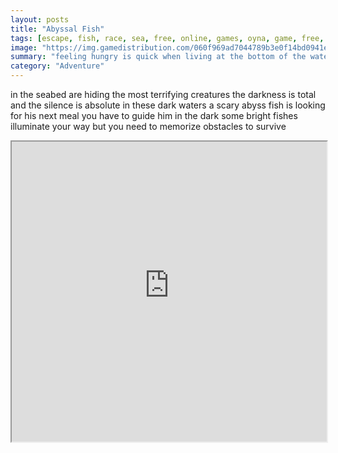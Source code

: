 ```yaml
---
layout: posts
title: "Abyssal Fish"
tags: [escape, fish, race, sea, free, online, games, oyna, game, free, games, play, play, games]
image: "https://img.gamedistribution.com/060f969ad7044789b3e0f14bd0941e3d-1280x550.jpeg"
summary: "feeling hungry is quick when living at the bottom of the water it s time for you to go hunting unfortunately you re big and ugly and small fishes try to run away you must catch them and eat them it s not easy because you must steer clear of many obstacles on your path and you must also catch bonuses and other delicious fish  free online games oyna game free games play play games"
category: "Adventure"
---
```


in the seabed are hiding the most terrifying creatures the darkness is total and the silence is absolute in these dark waters a scary abyss fish is looking for his next meal you have to guide him in the dark some bright fishes illuminate your way but you need to memorize obstacles to survive

<iframe width="100%" height="480px;" src="https://html5.gamedistribution.com/060f969ad7044789b3e0f14bd0941e3d/"></iframe>